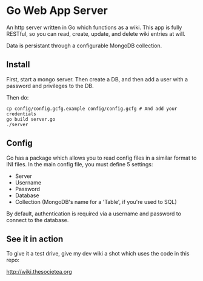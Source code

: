 # Go Web App Server

An http server written in Go which functions as a wiki. This app is fully
RESTful, so you can read, create, update, and delete wiki entries at will.

Data is persistant through a configurable MongoDB collection.

## Install
First, start a mongo server. Then create a DB, and then add a user with a password and
privileges to the DB.

Then do:
```shell
cp config/config.gcfg.example config/config.gcfg # And add your credentials
go build server.go
./server
```

## Config

Go has a package which allows you to read config files in a similar format to
INI files. In the main config file, you must define 5 settings:

* Server
* Username
* Password
* Database
* Collection (MongoDB's name for a 'Table', if you're used to SQL)

By default, authentication is required via a username and password to connect to
the database.

## See it in action
To give it a test drive, give my dev wiki a shot which uses the code in this
repo:

http://wiki.thesocietea.org
